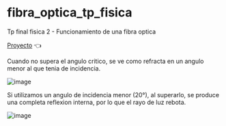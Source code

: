 # fibra_optica_tp_fisica
Tp final fisica 2 - Funcionamiento de una fibra optica

[Proyecto](https://github.com/frNNcs/fibra_optica_tp_fisica/blob/main/tp-fisica-fibra-optica.ipynb) 👈

Cuando no supera el angulo critico, se ve como refracta en un angulo menor al que tenia de incidencia.

![image](https://github.com/frNNcs/fibra_optica_tp_fisica/assets/34633159/8c6c294a-0797-49a6-bfb1-d7f92b63e3c2)

Si utilizamos un angulo de incidencia menor (20°), al superarlo, se produce una completa reflexion interna, por lo que el rayo de luz rebota.

![image](https://github.com/frNNcs/fibra_optica_tp_fisica/assets/34633159/681e23bf-c6d1-4278-b6f8-e91232d71740)
